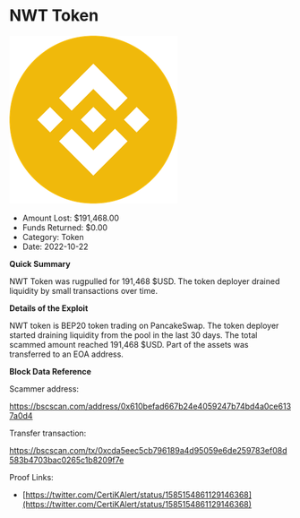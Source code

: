 # NWT Token
![NWT Token](/rektimages/NWT-Token.png)
- Amount Lost: $191,468.00
- Funds Returned: $0.00
- Category: Token
- Date: 2022-10-22

**Quick Summary**

NWT Token was rugpulled for 191,468 $USD. The token deployer drained liquidity by small transactions over time.

  


 **Details of the Exploit**

NWT token is BEP20 token trading on PancakeSwap. The token deployer started draining liquidity from the pool in the last 30 days. The total scammed amount reached 191,468 $USD. Part of the assets was transferred to an EOA address.

  


 **Block Data Reference**

Scammer address:

https://bscscan.com/address/0x610befad667b24e4059247b74bd4a0ce6137a0d4

  


Transfer transaction:

https://bscscan.com/tx/0xcda5eec5cb796189a4d95059e6de259783ef08d583b4703bac0265c1b8209f7e


Proof Links:
- [https://twitter.com/CertiKAlert/status/1585154861129146368](https://twitter.com/CertiKAlert/status/1585154861129146368)


